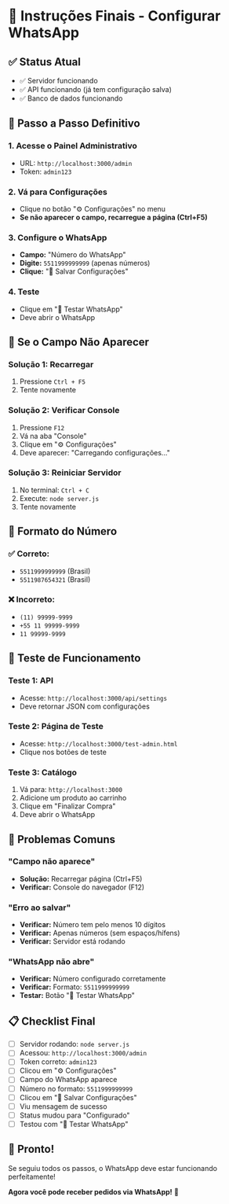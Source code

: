 # 📱 Instruções Finais - Configurar WhatsApp

## ✅ **Status Atual**
- ✅ Servidor funcionando
- ✅ API funcionando (já tem configuração salva)
- ✅ Banco de dados funcionando

## 🎯 **Passo a Passo Definitivo**

### 1. **Acesse o Painel Administrativo**
- URL: `http://localhost:3000/admin`
- Token: `admin123`

### 2. **Vá para Configurações**
- Clique no botão "⚙️ Configurações" no menu
- **Se não aparecer o campo, recarregue a página (Ctrl+F5)**

### 3. **Configure o WhatsApp**
- **Campo:** "Número do WhatsApp"
- **Digite:** `5511999999999` (apenas números)
- **Clique:** "💾 Salvar Configurações"

### 4. **Teste**
- Clique em "📱 Testar WhatsApp"
- Deve abrir o WhatsApp

## 🔧 **Se o Campo Não Aparecer**

### Solução 1: Recarregar
1. Pressione `Ctrl + F5`
2. Tente novamente

### Solução 2: Verificar Console
1. Pressione `F12`
2. Vá na aba "Console"
3. Clique em "⚙️ Configurações"
4. Deve aparecer: "Carregando configurações..."

### Solução 3: Reiniciar Servidor
1. No terminal: `Ctrl + C`
2. Execute: `node server.js`
3. Tente novamente

## 📱 **Formato do Número**

### ✅ **Correto:**
- `5511999999999` (Brasil)
- `5511987654321` (Brasil)

### ❌ **Incorreto:**
- `(11) 99999-9999`
- `+55 11 99999-9999`
- `11 99999-9999`

## 🧪 **Teste de Funcionamento**

### Teste 1: API
- Acesse: `http://localhost:3000/api/settings`
- Deve retornar JSON com configurações

### Teste 2: Página de Teste
- Acesse: `http://localhost:3000/test-admin.html`
- Clique nos botões de teste

### Teste 3: Catálogo
1. Vá para: `http://localhost:3000`
2. Adicione um produto ao carrinho
3. Clique em "Finalizar Compra"
4. Deve abrir o WhatsApp

## 🚨 **Problemas Comuns**

### "Campo não aparece"
- **Solução:** Recarregar página (Ctrl+F5)
- **Verificar:** Console do navegador (F12)

### "Erro ao salvar"
- **Verificar:** Número tem pelo menos 10 dígitos
- **Verificar:** Apenas números (sem espaços/hífens)
- **Verificar:** Servidor está rodando

### "WhatsApp não abre"
- **Verificar:** Número configurado corretamente
- **Verificar:** Formato: `5511999999999`
- **Testar:** Botão "📱 Testar WhatsApp"

## 📋 **Checklist Final**

- [ ] Servidor rodando: `node server.js`
- [ ] Acessou: `http://localhost:3000/admin`
- [ ] Token correto: `admin123`
- [ ] Clicou em "⚙️ Configurações"
- [ ] Campo do WhatsApp aparece
- [ ] Número no formato: `5511999999999`
- [ ] Clicou em "💾 Salvar Configurações"
- [ ] Viu mensagem de sucesso
- [ ] Status mudou para "Configurado"
- [ ] Testou com "📱 Testar WhatsApp"

## 🎉 **Pronto!**

Se seguiu todos os passos, o WhatsApp deve estar funcionando perfeitamente!

**Agora você pode receber pedidos via WhatsApp!** 🚀
